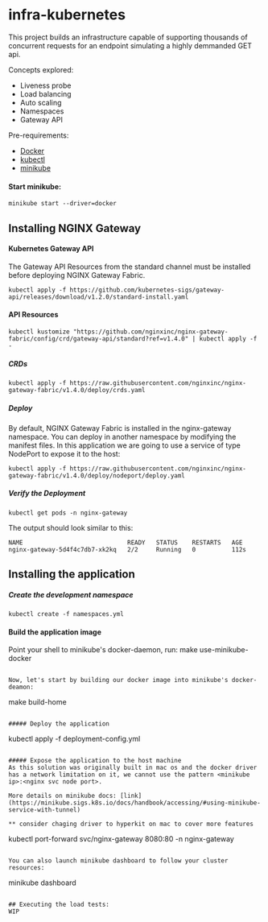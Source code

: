 # infra-kubernetes

This project builds an infrastructure capable of supporting thousands of concurrent requests for an endpoint simulating a highly demmanded GET api.

Concepts explored:
- Liveness probe
- Load balancing
- Auto scaling
- Namespaces
- Gateway API


Pre-requirements:
- [Docker](https://docs.docker.com/engine/install/)
- [kubectl](https://kubernetes.io/docs/tasks/tools/)
- [minikube](https://minikube.sigs.k8s.io/docs/start/)


#### Start minikube:
```
minikube start --driver=docker
```

## Installing NGINX Gateway

#### Kubernetes Gateway API

The Gateway API Resources from the standard channel must be installed before deploying NGINX Gateway Fabric.
```
kubectl apply -f https://github.com/kubernetes-sigs/gateway-api/releases/download/v1.2.0/standard-install.yaml
```


#### API Resources
```
kubectl kustomize "https://github.com/nginxinc/nginx-gateway-fabric/config/crd/gateway-api/standard?ref=v1.4.0" | kubectl apply -f -
```

##### CRDs
```
kubectl apply -f https://raw.githubusercontent.com/nginxinc/nginx-gateway-fabric/v1.4.0/deploy/crds.yaml
```

##### Deploy
By default, NGINX Gateway Fabric is installed in the nginx-gateway namespace. You can deploy in another namespace by modifying the manifest files.
In this application we are going to use a service of type NodePort to expose it to the host:
```
kubectl apply -f https://raw.githubusercontent.com/nginxinc/nginx-gateway-fabric/v1.4.0/deploy/nodeport/deploy.yaml
```

##### Verify the Deployment
```
kubectl get pods -n nginx-gateway
```
The output should look similar to this:
```
NAME                             READY   STATUS    RESTARTS   AGE
nginx-gateway-5d4f4c7db7-xk2kq   2/2     Running   0          112s
```

## Installing the application

##### Create the development namespace
```
kubectl create -f namespaces.yml
```

#### Build the application image

Point your shell to minikube's docker-daemon, run:
make use-minikube-docker
```

Now, let's start by building our docker image into minikube's docker-deamon:
```
make build-home
```

##### Deploy the application
```
kubectl apply -f deployment-config.yml
```

##### Expose the application to the host machine
As this solution was originally built in mac os and the docker driver has a network limitation on it, we cannot use the pattern <minikube ip>:<nginx svc node port>.

More details on minikube docs: [link](https://minikube.sigs.k8s.io/docs/handbook/accessing/#using-minikube-service-with-tunnel)

** consider chaging driver to hyperkit on mac to cover more features
```
kubectl port-forward svc/nginx-gateway 8080:80 -n nginx-gateway
```

You can also launch minikube dashboard to follow your cluster resources:
```
minikube dashboard
```

## Executing the load tests:
WIP